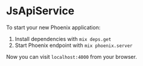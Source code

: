 # JsApiService

To start your new Phoenix application:

1. Install dependencies with `mix deps.get`
2. Start Phoenix endpoint with `mix phoenix.server`

Now you can visit `localhost:4000` from your browser.
